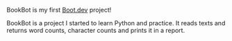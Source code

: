 BookBot is my first [Boot.dev](https://www.boot.dev) project!

BookBot is a project I started to learn Python and practice. It reads texts and returns word counts, character counts and prints it in a report.
